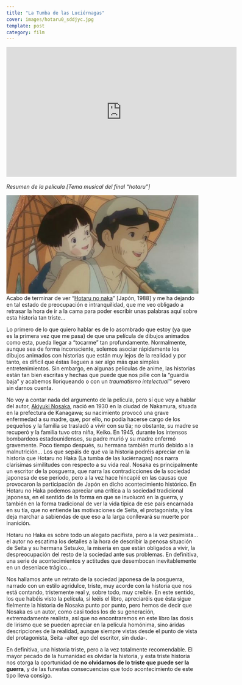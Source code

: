 ```yaml
---
title: "La Tumba de las Luciérnagas"
cover: images/hotaru0_sddjyc.jpg
template: post
category: film
---
```


<iframe allowfullscreen="" frameborder="0" height="340" src="http://www.youtube.com/embed/XMY2Op1jYdw?feature=oembed" width="604"></iframe>

*Resumen de la película [Tema musical del final “hotaru”]*

![hotaru-no-haka](./images/hotaru-no-haka_rrthup.jpg "hotaru-no-haka")Acabo de terminar de ver “[Hotaru no naka](http://www.imdb.com/title/tt0095327/)” [Japón, 1988] y me ha dejando en tal estado de preocupación e intranquilidad, que me veo obligado a retrasar la hora de ir a la cama para poder escribir unas palabras aquí sobre esta historia tan triste…

Lo primero de lo que quiero hablar es de lo asombrado que estoy (ya que es la primera vez que me pasa) de que una película de dibujos animados como esta, pueda llegar a “tocarme” tan profundamente. Normalmente, aunque sea de forma inconsciente, solemos asociar rápidamente los dibujos animados con historias que están muy lejos de la realidad y por tanto, es dificil que éstas lleguen a ser algo más que simples entretenimientos. Sin embargo, en algunas peliculas de anime, las historias están tan bien escritas y hechas que puede que nos pille con la “guardia baja” y acabemos lloriqueando o con un *traumatismo intelectual*™ severo sin darnos cuenta.

No voy a contar nada del argumento de la película, pero sí que voy a hablar del autor, [Akiyuki Nosaka](http://es.wikipedia.org/wiki/Akiyuki_Nosaka "Akiyuki Nosaka"), nació en 1930 en la ciudad de Nakamura, situada en la prefectura de Kanagawa; su nacimiento provocó una grave enfermedad a su madre, que, por ello, no podía hacerse cargo de los pequeños y la familia se trasladó a vivir con su tía; no obstante, su madre se recuperó y la familia tuvo otra niña, Keiko. En 1945, durante los intensos bombardeos estadounidenses, su padre murió y su madre enfermó gravemente. Poco tiempo después, su hermana también murió debido a la malnutrición… Los que sepáis de qué va la historia podréis apreciar en la historia que Hotaru no Haka (La tumba de las luciérnagas) nos narra clarísimas similitudes con respecto a su vida real. Nosaka es principalmente un escritor de la posguerra, que narra las contradicciones de la sociedad japonesa de ese periodo, pero a la vez hace hincapié en las causas que provocaron la participación de Japón en dicho acontecimiento histórico. En Hotaru no Haka podemos apreciar una crítica a la sociedad tradicional japonesa, en el sentido de la forma en que se involucró en la guerra, y también en la forma tradicional de ver la vida típica de ese país encarnada en su tía, que no entiende las motivaciones de Seita, el protagonista, y los deja marchar a sabiendas de que eso a la larga conllevará su muerte por inanición.

Hotaru no Haka es sobre todo un alegato pacifista, pero a la vez pesimista… el autor no escatima los detalles a la hora de describir la penosa situación de Seita y su hermana Setsuko, la miseria en que están obligados a vivir, la despreocupación del resto de la sociedad ante sus problemas. En definitiva, una serie de acontecimientos y actitudes que desembocan inevitablemente en un desenlace trágico…

Nos hallamos ante un retrato de la sociedad japonesa de la posguerra, narrado con un estilo agridulce, triste, muy acorde con la historia que nos está contando, tristemente real y, sobre todo, muy creíble. En este sentido, los que habéis visto la película, si leéis el libro, apreciaréis que ésta sigue fielmente la historia de Nosaka punto por punto, pero hemos de decir que Nosaka es un autor, como casi todos los de su generación, extremadamente realista, así que no encontraremos en este libro las dosis de lirismo que se pueden apreciar en la película homónima, sino áridas descripciones de la realidad, aunque siempre vistas desde el punto de vista del protagonista, Seita -alter ego del escritor, sin duda-.

En definitiva, una historia triste, pero a la vez totalmente recomendable. El mayor pecado de la humanidad es olvidar la historia, y esta triste historia nos otorga la oportunidad de **no olvidarnos de lo triste que puede ser la guerra**, y de las funestas consecuencias que todo acontecimiento de este tipo lleva consigo.
